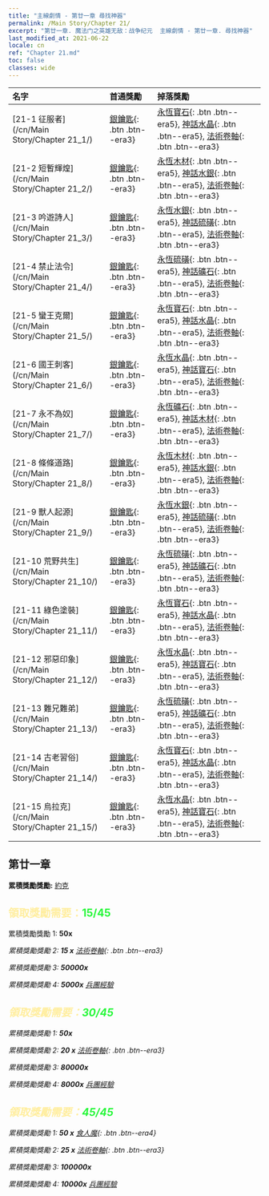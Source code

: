 ```yaml
---
title: "主線劇情 - 第廿一章 尋找神器"
permalink: /Main Story/Chapter 21/
excerpt: "第廿一章. 魔法门之英雄无敌：战争纪元  主線劇情 - 第廿一章. 尋找神器"
last_modified_at: 2021-06-22
locale: cn
ref: "Chapter 21.md"
toc: false
classes: wide
---
```


  | 名字 |  首通獎勵 | 掉落獎勵 |
  |:------------|:------------|:------------| 
  | [21-1 征服者](/cn/Main Story/Chapter 21_1/) | [銀鑰匙](/cn/Items/con_693/){: .btn .btn--era3} | [永恆寶石](/cn/Items/mat_72/){: .btn .btn--era5}, [神話水晶](/cn/Items/mat_66/){: .btn .btn--era5}, [法術卷軸](/cn/Items/con_694/){: .btn .btn--era3} |
  | [21-2 短暫輝煌](/cn/Main Story/Chapter 21_2/) | [銀鑰匙](/cn/Items/con_693/){: .btn .btn--era3} | [永恆木材](/cn/Items/mat_69/){: .btn .btn--era5}, [神話水銀](/cn/Items/mat_63/){: .btn .btn--era5}, [法術卷軸](/cn/Items/con_694/){: .btn .btn--era3} |
  | [21-3 吟遊詩人](/cn/Main Story/Chapter 21_3/) | [銀鑰匙](/cn/Items/con_693/){: .btn .btn--era3} | [永恆水銀](/cn/Items/mat_70/){: .btn .btn--era5}, [神話硫磺](/cn/Items/mat_64/){: .btn .btn--era5}, [法術卷軸](/cn/Items/con_694/){: .btn .btn--era3} |
  | [21-4 禁止法令](/cn/Main Story/Chapter 21_4/) | [銀鑰匙](/cn/Items/con_693/){: .btn .btn--era3} | [永恆硫磺](/cn/Items/mat_71/){: .btn .btn--era5}, [神話礦石](/cn/Items/mat_61/){: .btn .btn--era5}, [法術卷軸](/cn/Items/con_694/){: .btn .btn--era3} |
  | [21-5 蠻王克爾](/cn/Main Story/Chapter 21_5/) | [銀鑰匙](/cn/Items/con_693/){: .btn .btn--era3} | [永恆寶石](/cn/Items/mat_72/){: .btn .btn--era5}, [神話水晶](/cn/Items/mat_66/){: .btn .btn--era5}, [法術卷軸](/cn/Items/con_694/){: .btn .btn--era3} |
  | [21-6 國王刺客](/cn/Main Story/Chapter 21_6/) | [銀鑰匙](/cn/Items/con_693/){: .btn .btn--era3} | [永恆水晶](/cn/Items/mat_73/){: .btn .btn--era5}, [神話寶石](/cn/Items/mat_65/){: .btn .btn--era5}, [法術卷軸](/cn/Items/con_694/){: .btn .btn--era3} |
  | [21-7 永不為奴](/cn/Main Story/Chapter 21_7/) | [銀鑰匙](/cn/Items/con_693/){: .btn .btn--era3} | [永恆礦石](/cn/Items/mat_68/){: .btn .btn--era5}, [神話木材](/cn/Items/mat_62/){: .btn .btn--era5}, [法術卷軸](/cn/Items/con_694/){: .btn .btn--era3} |
  | [21-8 條條道路](/cn/Main Story/Chapter 21_8/) | [銀鑰匙](/cn/Items/con_693/){: .btn .btn--era3} | [永恆木材](/cn/Items/mat_69/){: .btn .btn--era5}, [神話水銀](/cn/Items/mat_63/){: .btn .btn--era5}, [法術卷軸](/cn/Items/con_694/){: .btn .btn--era3} |
  | [21-9 獸人起源](/cn/Main Story/Chapter 21_9/) | [銀鑰匙](/cn/Items/con_693/){: .btn .btn--era3} | [永恆水銀](/cn/Items/mat_70/){: .btn .btn--era5}, [神話硫磺](/cn/Items/mat_64/){: .btn .btn--era5}, [法術卷軸](/cn/Items/con_694/){: .btn .btn--era3} |
  | [21-10 荒野共生](/cn/Main Story/Chapter 21_10/) | [銀鑰匙](/cn/Items/con_693/){: .btn .btn--era3} | [永恆硫磺](/cn/Items/mat_71/){: .btn .btn--era5}, [神話礦石](/cn/Items/mat_61/){: .btn .btn--era5}, [法術卷軸](/cn/Items/con_694/){: .btn .btn--era3} |
  | [21-11 綠色塗裝](/cn/Main Story/Chapter 21_11/) | [銀鑰匙](/cn/Items/con_693/){: .btn .btn--era3} | [永恆寶石](/cn/Items/mat_72/){: .btn .btn--era5}, [神話水晶](/cn/Items/mat_66/){: .btn .btn--era5}, [法術卷軸](/cn/Items/con_694/){: .btn .btn--era3} |
  | [21-12 邪惡印象](/cn/Main Story/Chapter 21_12/) | [銀鑰匙](/cn/Items/con_693/){: .btn .btn--era3} | [永恆水晶](/cn/Items/mat_73/){: .btn .btn--era5}, [神話寶石](/cn/Items/mat_65/){: .btn .btn--era5}, [法術卷軸](/cn/Items/con_694/){: .btn .btn--era3} |
  | [21-13 難兄難弟](/cn/Main Story/Chapter 21_13/) | [銀鑰匙](/cn/Items/con_693/){: .btn .btn--era3} | [永恆硫磺](/cn/Items/mat_71/){: .btn .btn--era5}, [神話礦石](/cn/Items/mat_61/){: .btn .btn--era5}, [法術卷軸](/cn/Items/con_694/){: .btn .btn--era3} |
  | [21-14 古老習俗](/cn/Main Story/Chapter 21_14/) | [銀鑰匙](/cn/Items/con_693/){: .btn .btn--era3} | [永恆寶石](/cn/Items/mat_72/){: .btn .btn--era5}, [神話水晶](/cn/Items/mat_66/){: .btn .btn--era5}, [法術卷軸](/cn/Items/con_694/){: .btn .btn--era3} |
  | [21-15 烏拉克](/cn/Main Story/Chapter 21_15/) | [銀鑰匙](/cn/Items/con_693/){: .btn .btn--era3} | [永恆水晶](/cn/Items/mat_73/){: .btn .btn--era5}, [神話寶石](/cn/Items/mat_65/){: .btn .btn--era5}, [法術卷軸](/cn/Items/con_694/){: .btn .btn--era3} |


##  第廿一章

 **累積獎勵獎勵:** [約克](/cn/heroes/Yog/)



## <span style="color: #ffeea0">   領取獎勵需要：</span><span style="color: #27f73a">15/45</span>

 累積獎勵獎勵 1:  **50x** <i class="fas fa-gem"/>

 累積獎勵獎勵 2: **15 x** [法術卷軸](/cn/Items/con_694/){: .btn .btn--era3}

 累積獎勵獎勵 3:  **50000x** <i class="fas fa-coins"/>

 累積獎勵獎勵 4:  **5000x** [兵團經驗](/cn/Items/con_902/)



## <span style="color: #ffeea0">   領取獎勵需要：</span><span style="color: #27f73a">30/45</span>

 累積獎勵獎勵 1:  **50x** <i class="fas fa-gem"/>

 累積獎勵獎勵 2: **20 x** [法術卷軸](/cn/Items/con_694/){: .btn .btn--era3}

 累積獎勵獎勵 3:  **80000x** <i class="fas fa-coins"/>

 累積獎勵獎勵 4:  **8000x** [兵團經驗](/cn/Items/con_902/)



## <span style="color: #ffeea0">   領取獎勵需要：</span><span style="color: #27f73a">45/45</span>

 累積獎勵獎勵 1: **50 x** [食人魔](/cn/Items/unt_220/){: .btn .btn--era4}

 累積獎勵獎勵 2: **25 x** [法術卷軸](/cn/Items/con_694/){: .btn .btn--era3}

 累積獎勵獎勵 3:  **100000x** <i class="fas fa-coins"/>

 累積獎勵獎勵 4:  **10000x** [兵團經驗](/cn/Items/con_902/)

